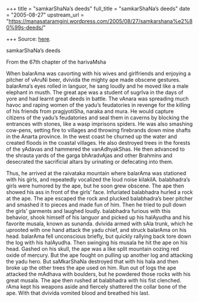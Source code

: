 +++
title = "samkarShaNa’s deeds"
full_title = "samkarShaNa’s deeds"
date = "2005-08-27"
upstream_url = "https://manasataramgini.wordpress.com/2005/08/27/samkarshana%e2%80%99s-deeds/"

+++
Source: [here](https://manasataramgini.wordpress.com/2005/08/27/samkarshana%e2%80%99s-deeds/).

samkarShaNa’s deeds

From the 67th chapter of the harivaMsha

When balarAma was cavorting with his wives and girlfriends and enjoying
a pitcher of vAruNi beer, dvivida the mighty ape made obscene gestures.
balarAma’s eyes rolled in languor, he sang loudly and he moved like a
male elephant in musth. The great ape was a student of sugrIva in the
days of yore and had learnt great deeds in battle. The vAnara was
spreading much havoc and raping women of the yadu’s feudatories in
revenge for the killing of his friends from pragjyotiSha, naraka and
mura. He would capture citizens of the yadu’s feudatories and seal them
in caverns by blocking the entrances with stones, like a wasp imprisons
spiders. He was also smashing cow-pens, setting fire to villages and
throwing firebrands down mine shafts in the Anarta province. In the west
coast he churned up the water and created floods in the coastal
villages. He also destroyed trees in the forests of the yAdavas and
hammered the vanAdhyakShas. He then advanced to the shrauta yards of the
garga bhAradvAjas and other Brahmins and desecrated the sacrificial
altars by urinating or defecating into them.

Thus, he arrived at the raivataka mountain where balarAma was stationed
with his girls, and repeatedly vocalized the loud noise kilakilA.
balabhadra’s girls were humored by the ape, but he soon grew obscene.
The ape then showed his ass in front of the girls’ face. Infuriated
balabhadra hurled a rock at the ape. The ape escaped the rock and
plucked balabhadra’s beer pitcher and smashed it to pieces and made fun
of him. Then he tried to pull down the girls’ garments and laughed
loudly. balabhadra furious with this behavior, shook himself of his
languor and picked up his halAyudha and his favorite musala, known as
sunanda. dvivida armed with sAla trunk, which he uprooted with one hand
attack the yadu chief, and struck balarAma on his head. balarAma fell
unconscious briefly, but quickly rallying back tore down the log with
his halAyudha. Then swinging his musala he hit the ape on his head.
Gashed on his skull, the ape was a like split mountain oozing red oxide
of mercury. But the ape fought on pulling up another log and attacking
the yadu hero. But saMkarShaNa destroyed that with his hala and then
broke up the other trees the ape used on him. Run out of logs the ape
attacked the mAdhava with boulders, but he powdered those rocks with his
great musala. The ape then rushed at balabhadra with his fist clenched.
rAma kept his weapons aside and fiercely shattered the collar bone of
the ape. With that dvivida vomited blood and breathed his last.

